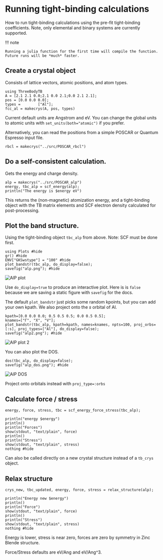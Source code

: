 # Running tight-binding calculations

How to run tight-binding calculations using the pre-fit tight-binding
coefficients. Note, only elemental and binary systems are currently
supported.

!!! note

    Running a julia function for the first time will compile the function. Future runs will be *much* faster.

## **Create a crystal object**

Consists of lattice vectors, atomic positions, and atom types. 

```@example 1
using ThreeBodyTB
A = [2.1 2.1 0.0;2.1 0.0 2.1;0.0 2.1 2.1];
pos = [0.0 0.0 0.0];
types =        ["Al"];
fcc_al = makecrys(A, pos, types)
```
Current default units are Angstrom and eV. You can change the global units to atomic units with `set_units(both="atomic")` if you prefer.

Alternatively, you can read the positions from a simple POSCAR or Quantum Espresso input file.

```@example 1
rbcl = makecrys("../src/POSCAR_rbcl")
```

## **Do a self-consistent calculation.**

Gets the energy and charge density.

```@example 1
alp = makecrys("../src/POSCAR_alp")
energy, tbc_alp = scf_energy(alp); 
println("The energy is $energy eV")
```
This returns the (non-magnetic) atomization energy, and a tight-binding object with the TB matrix elements and SCF electron density calculated for post-processing.

## **Plot the band structure.**

Using the tight-binding object `tbc_alp` from above. Note: SCF must be done first.

```@example 1
using Plots #hide
gr() #hide
ENV["GKSwstype"] = "100" #hide
plot_bandstr(tbc_alp, do_display=false); 
savefig("alp.png"); #hide
```

![AlP plot](alp.png)

Use `do_display=true` to produce an interactive plot. Here is is `false` because we are saving a static figure with `savefig` for the docs.

The default `plot_bandstr` just picks some random kpoints, but you can add your own kpath. We also project onto the *s* orbital of Al.

```@example 1
kpath=[0.0 0.0 0.0; 0.5 0.5 0.5; 0.0 0.5 0.5];
knames=["Γ", "X", "V"];
plot_bandstr(tbc_alp, kpath=kpath, names=knames, npts=100, proj_orbs=[:s], proj_types=["Al"], do_display=false);
savefig("alp2.png"); #hide
```

![AlP plot 2](alp2.png)

You can also plot the DOS.

```@example 1
dos(tbc_alp, do_display=false);
savefig("alp_dos.png"); #hide
```

![AlP DOS](alp_dos.png)

Project onto orbitals instead with `proj_type=:orbs`

## **Calculate force / stress**

```@example 1
energy, force, stress, tbc = scf_energy_force_stress(tbc_alp);

println("energy $energy")
println()
println("Forces")
show(stdout, "text/plain", force)
println()
println("Stress")
show(stdout, "text/plain", stress)
nothing #hide
```
Can also be called directly on a new crystal structure instead of a `tb_crys` object.

## **Relax structure**

```@example 1
crys_new, tbc_updated, energy, force, stress = relax_structure(alp);

println("Energy new $energy")
println()
println("Force")
show(stdout, "text/plain", force)
println()
println("Stress")
show(stdout, "text/plain", stress)
nothing #hide
```
Energy is lower, stress is near zero, forces are zero by symmetry in Zinc Blende structure.

Force/Stress defaults are eV/Ang and eV/Ang^3.


